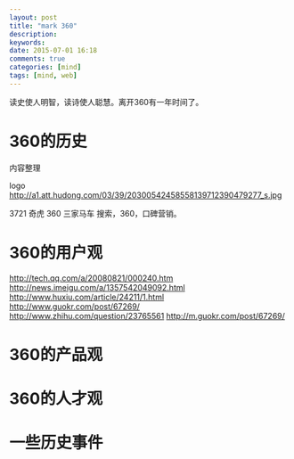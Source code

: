 ```yaml
---
layout: post
title: "mark 360"
description:
keywords:
date: 2015-07-01 16:18
comments: true
categories: [mind]
tags: [mind, web]
---
```

读史使人明智，读诗使人聪慧。离开360有一年时间了。
<!--more-->
# 360的历史 #

内容整理

logo
http://a1.att.hudong.com/03/39/20300542458558139712390479277_s.jpg

3721 奇虎 360
三家马车 搜索，360，口碑营销。



# 360的用户观 #
http://tech.qq.com/a/20080821/000240.htm
http://news.imeigu.com/a/1357542049092.html
http://www.huxiu.com/article/24211/1.html
http://www.guokr.com/post/67269/
http://www.zhihu.com/question/23765561
http://m.guokr.com/post/67269/
# 360的产品观 #

# 360的人才观 #
# 一些历史事件 #
